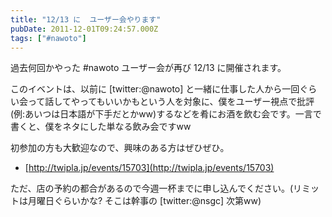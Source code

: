 ```yaml
---
title: "12/13 に  ユーザー会やります"
pubDate: 2011-12-01T09:24:57.000Z
tags: ["#nawoto"]
---
```


過去何回かやった #nawoto ユーザー会が再び 12/13 に開催されます。

このイベントは、以前に [twitter:@nawoto] と一緒に仕事した人から一回ぐらい会って話してやってもいいかもという人を対象に、僕をユーザー視点で批評(例:あいつは日本語が下手だとかww)するなどを肴にお酒を飲む会です。一言で書くと、僕をネタにした単なる飲み会ですww

初参加の方も大歓迎なので、興味のある方はぜひぜひ。

- [http://twipla.jp/events/15703](http://twipla.jp/events/15703)

ただ、店の予約の都合があるので今週一杯までに申し込んでください。(リミットは月曜日ぐらいかな? そこは幹事の [twitter:@nsgc] 次第ww)